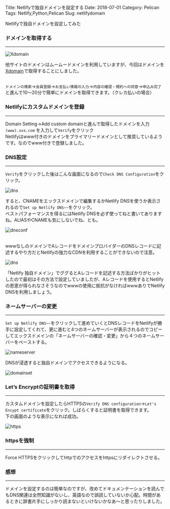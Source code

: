 Title: Netlifyで独自ドメインを設定する
Date: 2018-07-01
Category: Pelican
Tags: Netlify,Python,Pelican
Slug: netlifydomain

Netlifyで独自ドメインを設定してみた

### ドメインを取得する
---

![Xdomain](../../../images/xdomaintop.jpg)  <br>

他サイトのドメインはムームードメインを利用していますが、今回はドメインを<a href="https://px.a8.net/svt/ejp?a8mat=356RAJ+GF7GHE+CO4+15PEXE" target="_blank" rel="nofollow">Xdomain</a><img border="0" width="1" height="1" src="https://www10.a8.net/0.gif?a8mat=356RAJ+GF7GHE+CO4+15PEXE" alt="">で取得することにしました。<br><br>

`ドメインの検索`→`会員登録`→`お支払い情報の入力`→`内容の確認・規約への同意`→`申込み完了`と進んで10～20分で簡単にドメインを取得できます。（クレカ払いの場合）

### Netlifyにカスタムドメインを登録
---
Domain Setting→Add custom domainと進んで取得したドメインを入力`(www).xxx.com` を入力して`Verify`をクリック  
Netlifyはwww付きのドメインをプライマリードメインとして推奨しているようです。なのでwww付きで登録しました。

### DNS設定
---
`Verify`をクリックした後はこんな画面になるので`Check DNS Configuration`をクリック。

![dns](../../../images/checkdns.jpg)<br>

すると、CNAMEをエックスドメインで編集するかNetlify DNSを使うか表示されるので`Set up Netlify DNS~~`をクリック。  
ベストパフォーマンスを得るにはNetlify DNSを必ず使ってねと書いてありますね。ALIASやCNAMEも気にしないでね、とも。<br>

![dnsconf](../../../images/dnsconf3.jpg)

<br>
wwwなしのドメインでAレコードをドメインプロバイダーのDNSレコードに記述するやり方だとNetlifyの強力なCDNを利用することができないので注意。
<br>

![dns](../../../images/dnsconf1.jpg)

「Netlify 独自ドメイン」でググるとAレコードを記述する方法ばかりがヒットしたので最初はその方法で設定していましたが、Aレコードを使用するとNetlifyの恩恵が得られなさそうなのでwwwの使用に抵抗がなければwwwありでNetlify DNSを利用しましょう。<br>

### ネームサーバーの変更
---
`Set up Netlify DNS~~`をクリックして進めていくとDNSレコードをNetlifyが勝手に設定してくれて、更に進むと4つのネームサーバーが表示されるのでコピーしてエックスドメインの「ネームサーバーの確認・変更」から４つのネームサーバーをペーストする。


![nameserver](../../../images/nameservers.jpg)   

DNSが浸透すると独自ドメインでアクセスできるようになる。


![domainset](../../../images/domainset.jpg)


### Let’s Encryptの証明書を取得
---
カスタムドメインを設定したらHTTPSの`Verify DNS configuration`→`Let's Encypt certificate`をクリック。しばらくすると証明書を取得できます。  
下の画面のような表示になれば成功。    


![https](../../../images/https.jpg)


### httpsを強制
---
Force HTTPSをクリックしてhttpでのアクセスをhttpsにリダイレクトさせる。


### 感想
---
ドメインを設定するのは簡単なのですが、改めてドキュメンテーションを読んでもDNS関連は全然知識がないし、英語なので誤読していないか心配。時間があるときに辞書片手にしっかり読まないといけないかなあ～と思ったりしました。